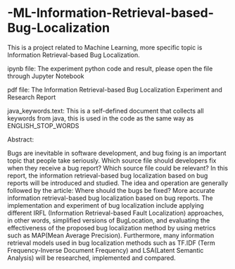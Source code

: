 # -ML-Information-Retrieval-based-Bug-Localization
This is a project related to Machine Learning, more specific topic is Information Retrieval-based Bug Localization.

ipynb file: The experiment python code and result, please open the file through Jupyter Notebook

pdf file: The Information Retrieval-based Bug Localization Experiment and Research Report

java_keywords.text: This is a self-defined document that collects all keywords from java, this is used in the code as the same way as ENGLISH_STOP_WORDS

Abstract:

Bugs are inevitable in software development, and bug fixing is an important topic that people take seriously. Which source file should developers fix when they receive a bug report? Which source file could be relevant? In this report, the information retrieval-based bug localization based on bug reports will be introduced and studied. The idea and operation are generally followed by the article: Where should the bugs be fixed? More accurate information retrieval-based bug localization based on bug reports. The implementation and experiment of bug localization include applying different IRFL (Information Retrieval-based Fault Localization) approaches, in other words, simplified versions of BugLocation, and evaluating the effectiveness of the proposed bug localization method by using metrics such as MAP(Mean Average Precision). Furthermore, many information retrieval models used in bug localization methods such as TF.IDF (Term Frequency-Inverse Document Frequency) and LSA(Latent Semantic Analysis) will be researched, implemented and compared.
